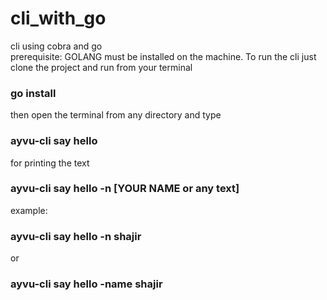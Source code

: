 # cli_with_go
cli using cobra and go <br>
prerequisite: GOLANG must be installed on the machine. 
To run the cli just clone the project and run from your terminal
### go install

then open the terminal from any directory  and type 
### ayvu-cli say hello

for printing the text 
### ayvu-cli say hello -n [YOUR NAME or any text]

example:
### ayvu-cli say hello -n shajir
or
### ayvu-cli say hello -name shajir
